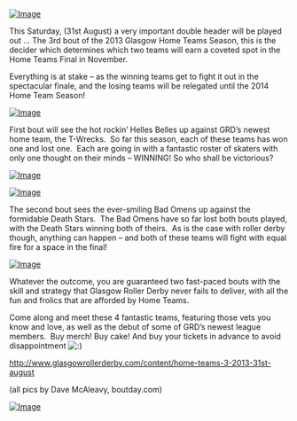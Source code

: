 <html><body><a href="http://paingrrl666.files.wordpress.com/2013/08/banner.jpg"><img id="i-17" alt="Image" src="http://paingrrl666.files.wordpress.com/2013/08/banner.jpg?w=650"></a>

This Saturday, (31st August) a very important double header will be played out … The 3rd bout of the 2013 Glasgow Home Teams Season, this is the decider which determines which two teams will earn a coveted spot in the Home Teams Final in November.

Everything is at stake – as the winning teams get to fight it out in the spectacular finale, and the losing teams will be relegated until the 2014 Home Team Season!

<a href="http://paingrrl666.files.wordpress.com/2013/08/wrecks-team-shot.jpg"><img id="i-19" alt="Image" src="http://paingrrl666.files.wordpress.com/2013/08/wrecks-team-shot.jpg?w=650"></a>

First bout will see the hot rockin’ Helles Belles up against GRD’s newest home team, the T-Wrecks.  So far this season, each of these teams has won one and lost one.  Each are going in with a fantastic roster of skaters with only one thought on their minds – WINNING! So who shall be victorious?

<a href="http://paingrrl666.files.wordpress.com/2013/08/belles-team-shot.jpg"><img id="i-23" alt="Image" src="http://paingrrl666.files.wordpress.com/2013/08/belles-team-shot.jpg?w=650"></a>

<a href="http://paingrrl666.files.wordpress.com/2013/08/omens-team-shot.jpg"><img id="i-25" alt="Image" src="http://paingrrl666.files.wordpress.com/2013/08/omens-team-shot.jpg?w=650"></a>

The second bout sees the ever-smiling Bad Omens up against the formidable Death Stars.  The Bad Omens have so far lost both bouts played, with the Death Stars winning both of theirs.  As is the case with roller derby though, anything can happen – and both of these teams will fight with equal fire for a space in the final!

<a href="http://paingrrl666.files.wordpress.com/2013/08/death-stars-team-shot.jpg"><img id="i-26" alt="Image" src="http://paingrrl666.files.wordpress.com/2013/08/death-stars-team-shot.jpg?w=630"></a>

Whatever the outcome, you are guaranteed two fast-paced bouts with the skill and strategy that Glasgow Roller Derby never fails to deliver, with all the fun and frolics that are afforded by Home Teams.

Come along and meet these 4 fantastic teams, featuring those vets you know and love, as well as the debut of some of GRD’s newest league members.  Buy merch! Buy cake! And buy your tickets in advance to avoid disappointment <img alt=":)" src="http://s0.wp.com/wp-includes/images/smilies/icon_smile.gif?m=1129645325g">

<a href="http://www.glasgowrollerderby.com/content/home-teams-3-2013-31st-august">http://www.glasgowrollerderby.com/content/home-teams-3-2013-31st-august</a>

(all pics by Dave McAleavy, boutday.com)

<a href="http://paingrrl666.files.wordpress.com/2013/08/bad-omens-zoe.jpg"><img id="i-31" alt="Image" src="http://paingrrl666.files.wordpress.com/2013/08/bad-omens-zoe.jpg?w=523"></a>

</body></html>
